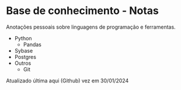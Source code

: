 # Base de conhecimento - Notas

Anotações pessoais sobre linguagens de programação e ferramentas.
- Python
    - Pandas
- Sybase
- Postgres
- Outros
    - Git

Atualizado última aqui (Github) vez em 30/01/2024